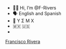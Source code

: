 - 🤙🏾 Hi, I’m @F-Rivers
- 🗣 English and Spanish
- 🫡 Υ Σ Μ Χ 
- 🇲🇽 🇺🇸 
- 
<script src="https://platform.linkedin.com/badges/js/profile.js" async defer type="text/javascript"></script>

<div class="badge-base LI-profile-badge" data-locale="en_US" data-size="medium" data-theme="dark" data-type="VERTICAL" data-vanity="rivera-francisco" data-version="v1"><a class="badge-base__link LI-simple-link" href="https://www.linkedin.com/in/rivera-francisco?trk=profile-badge">Francisco Rivera</a></div>
              
<!---
F-Rivers/F-Rivers is a ✨ special ✨ repository because its `README.md` (this file) appears on your GitHub profile.
You can click the Preview link to take a look at your changes.
--->
